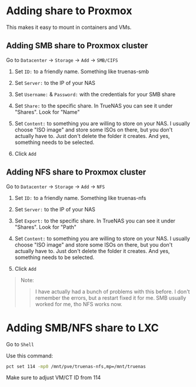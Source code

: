 # Adding share to Proxmox
This makes it easy to mount in containers and VMs.

## Adding SMB share to Proxmox cluster
Go to `Datacenter` -> `Storage` -> `Add` -> `SMB/CIFS`

1. Set `ID:` to a friendly name. Something like truenas-smb

2. Set `Server:` to the IP of your NAS

3. Set `Username:` & `Password:` with the credentials for your SMB share

4. Set `Share:` to the specific share. In TrueNAS you can see it under "Shares". Look for "Name"

5. Set `Content:` to something you are willing to store on your NAS. I usually choose "ISO image" and store some ISOs on there, but you don't actually have to. Just don't delete the folder it creates. And yes, something needs to be selected.

6. Click `Add`

## Adding NFS share to Proxmox cluster
Go to `Datacenter` -> `Storage` -> `Add` -> `NFS`

1. Set `ID:` to a friendly name. Something like truenas-nfs

2. Set `Server:` to the IP of your NAS

3. Set `Export:` to the specific share. In TrueNAS you can see it under "Shares". Look for "Path"

4. Set `Content:` to something you are willing to store on your NAS. I usually choose "ISO image" and store some ISOs on there, but you don't actually have to. Just don't delete the folder it creates. And yes, something needs to be selected.

5. Click `Add`


> Note:
>> I have actually had a bunch of problems with this before. I don't remember the errors, but a restart fixed it for me.
>> SMB usually worked for me, tho NFS works now.

# Adding SMB/NFS share to LXC
Go to `Shell`

Use this command:
```bash
pct set 114 -mp0 /mnt/pve/truenas-nfs,mp=/mnt/truenas
```
Make sure to adjust VM/CT ID from 114